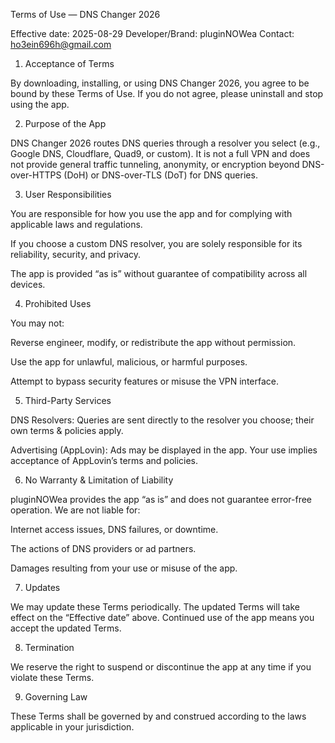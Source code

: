 Terms of Use — DNS Changer 2026

Effective date: 2025-08-29
Developer/Brand: pluginNOWea
Contact: ho3ein696h@gmail.com

1. Acceptance of Terms

By downloading, installing, or using DNS Changer 2026, you agree to be bound by these Terms of Use. If you do not agree, please uninstall and stop using the app.

2. Purpose of the App

DNS Changer 2026 routes DNS queries through a resolver you select (e.g., Google DNS, Cloudflare, Quad9, or custom).
It is not a full VPN and does not provide general traffic tunneling, anonymity, or encryption beyond DNS-over-HTTPS (DoH) or DNS-over-TLS (DoT) for DNS queries.

3. User Responsibilities

You are responsible for how you use the app and for complying with applicable laws and regulations.

If you choose a custom DNS resolver, you are solely responsible for its reliability, security, and privacy.

The app is provided “as is” without guarantee of compatibility across all devices.

4. Prohibited Uses

You may not:

Reverse engineer, modify, or redistribute the app without permission.

Use the app for unlawful, malicious, or harmful purposes.

Attempt to bypass security features or misuse the VPN interface.

5. Third-Party Services

DNS Resolvers: Queries are sent directly to the resolver you choose; their own terms & policies apply.

Advertising (AppLovin): Ads may be displayed in the app. Your use implies acceptance of AppLovin’s terms and policies.

6. No Warranty & Limitation of Liability

pluginNOWea provides the app “as is” and does not guarantee error-free operation.
We are not liable for:

Internet access issues, DNS failures, or downtime.

The actions of DNS providers or ad partners.

Damages resulting from your use or misuse of the app.

7. Updates

We may update these Terms periodically. The updated Terms will take effect on the “Effective date” above. Continued use of the app means you accept the updated Terms.

8. Termination

We reserve the right to suspend or discontinue the app at any time if you violate these Terms.

9. Governing Law

These Terms shall be governed by and construed according to the laws applicable in your jurisdiction.
